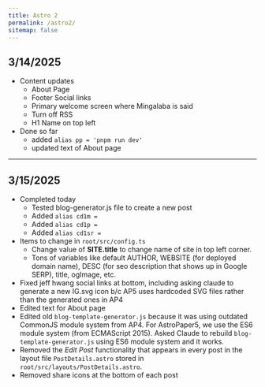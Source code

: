 ```yaml
---
title: Astro 2
permalink: /astro2/
sitemap: false
---
```


## 3/14/2025
* Content updates
	* About Page
	* Footer Social links
	* Primary welcome screen where Mingalaba is said
	* Turn off RSS
	* H1 Name on top left
* Done so far
	* added `alias pp = 'pnpm run dev'`
	* updated text of About page

***

## 3/15/2025
* Completed today
	* Tested blog-generator.js file to create a new post
	* Added `alias cd1m = `
	* Added `alias cd1p = `
	* Added `alias cd1sr = `
* Items to change in `root/src/config.ts`
	* Change value of **SITE.title** to change name of site in top left corner.
	* Tons of variables like default AUTHOR, WEBSITE (for deployed domain name), DESC (for seo description that shows up in Google SERP), title, ogImage, etc.
* Fixed jeff hwang social links at bottom, including asking claude to generate a new IG.svg icon b/c AP5 uses hardcoded SVG files rather than the generated ones in AP4
* Edited text for About page
* Edited old `blog-template-generator.js` because it was using outdated CommonJS module system from AP4. For AstroPaper5, we use the ES6 module system (from ECMAScript 2015). Asked Claude to rebuild `blog-template-generator.js` using ES6 module system and it works.
* Removed the *Edit Post* functionality that appears in every post in the layout file `PostDetails.astro` stored in `root/src/layouts/PostDetails.astro`.
* Removed share icons at the bottom of each post
